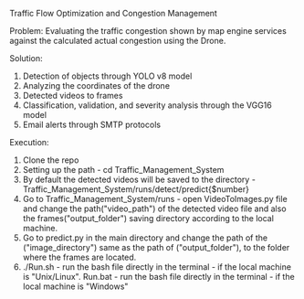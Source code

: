 Traffic Flow Optimization and Congestion Management

Problem: Evaluating the traffic congestion shown by map engine services against the calculated actual congestion using the Drone.

Solution: 
1. Detection of objects through YOLO v8 model
2. Analyzing the coordinates of the drone
3. Detected videos to frames
4. Classification, validation, and severity analysis through the VGG16 model
5. Email alerts through SMTP protocols


Execution:
1. Clone the repo
2. Setting up the path - cd Traffic_Management_System
3. By default the detected videos will be saved to the directory - Traffic_Management_System/runs/detect/predict{$number}
4. Go to Traffic_Management_System/runs - open VideoToImages.py file and change the path("video_path") of the detected video file and also the frames("output_folder") saving directory according to the local machine.
6. Go to predict.py in the main directory and change the path of the ("image_directory") same as the path of ("output_folder"), to the folder where the frames are located.
7. ./Run.sh - run the bash file directly in the terminal - if the local machine is "Unix/Linux". Run.bat - run the bash file directly in the terminal - if the local machine is "Windows"
